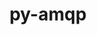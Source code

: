 ---
title: "py-amqp"
layout: cache
categories: [package, develop]
meta: {"versions": ["5.0.9"], "compilers": ["gcc@=7.5.0"], "oss": ["ubuntu18.04"], "platforms": ["linux"], "targets": ["x86_64", "x86_64_v3"], "stacks": ["radiuss"], "num_specs": 46, "num_specs_by_stack": {"radiuss": 2}}
spec_details: [{"hash": "dt2mv6dkretdma36bkcmwbkj2s4kxrmd", "compiler": "gcc@=7.5.0", "versions": ["5.0.9"], "os": "ubuntu18.04", "platform": "linux", "target": "x86_64", "variants": ["build_system=python_pip"], "stacks": [], "size": "-", "tarball": "https://binaries.spack.io/develop/build_cache/linux-ubuntu18.04-x86_64/gcc-7.5.0/py-amqp-5.0.9/linux-ubuntu18.04-x86_64-gcc-7.5.0-py-amqp-5.0.9-dt2mv6dkretdma36bkcmwbkj2s4kxrmd.spack"}, {"hash": "64z4orl5cind6wt3tc6mlqyqkwl25yaj", "compiler": "gcc@=7.5.0", "versions": ["5.0.9"], "os": "ubuntu18.04", "platform": "linux", "target": "x86_64", "variants": [], "stacks": [], "size": "-", "tarball": "https://binaries.spack.io/develop/build_cache/linux-ubuntu18.04-x86_64/gcc-7.5.0/py-amqp-5.0.9/linux-ubuntu18.04-x86_64-gcc-7.5.0-py-amqp-5.0.9-64z4orl5cind6wt3tc6mlqyqkwl25yaj.spack"}, {"hash": "5qy4pjlqy2ipcoaur4qhx7hbxuhudeln", "compiler": "gcc@=7.5.0", "versions": ["5.0.9"], "os": "ubuntu18.04", "platform": "linux", "target": "x86_64", "variants": [], "stacks": [], "size": "-", "tarball": "https://binaries.spack.io/develop/build_cache/linux-ubuntu18.04-x86_64/gcc-7.5.0/py-amqp-5.0.9/linux-ubuntu18.04-x86_64-gcc-7.5.0-py-amqp-5.0.9-5qy4pjlqy2ipcoaur4qhx7hbxuhudeln.spack"}, {"hash": "d3dnzrvkoaaxtedqh3phul5amffcihqn", "compiler": "gcc@=7.5.0", "versions": ["5.0.9"], "os": "ubuntu18.04", "platform": "linux", "target": "x86_64", "variants": [], "stacks": [], "size": "-", "tarball": "https://binaries.spack.io/develop/build_cache/linux-ubuntu18.04-x86_64/gcc-7.5.0/py-amqp-5.0.9/linux-ubuntu18.04-x86_64-gcc-7.5.0-py-amqp-5.0.9-d3dnzrvkoaaxtedqh3phul5amffcihqn.spack"}, {"hash": "3xom6aknzau2nn7nnhwxddfpwpc22mgw", "compiler": "gcc@=7.5.0", "versions": ["5.0.9"], "os": "ubuntu18.04", "platform": "linux", "target": "x86_64", "variants": [], "stacks": [], "size": "-", "tarball": "https://binaries.spack.io/develop/build_cache/linux-ubuntu18.04-x86_64/gcc-7.5.0/py-amqp-5.0.9/linux-ubuntu18.04-x86_64-gcc-7.5.0-py-amqp-5.0.9-3xom6aknzau2nn7nnhwxddfpwpc22mgw.spack"}, {"hash": "6h7di63nogyvkd2l5ild2qwesvap74nf", "compiler": "gcc@=7.5.0", "versions": ["5.0.9"], "os": "ubuntu18.04", "platform": "linux", "target": "x86_64", "variants": [], "stacks": [], "size": "-", "tarball": "https://binaries.spack.io/develop/build_cache/linux-ubuntu18.04-x86_64/gcc-7.5.0/py-amqp-5.0.9/linux-ubuntu18.04-x86_64-gcc-7.5.0-py-amqp-5.0.9-6h7di63nogyvkd2l5ild2qwesvap74nf.spack"}, {"hash": "ebpc7he5emb7yrbdgbeqo4ukajmxv5jq", "compiler": "gcc@=7.5.0", "versions": ["5.0.9"], "os": "ubuntu18.04", "platform": "linux", "target": "x86_64", "variants": [], "stacks": [], "size": "-", "tarball": "https://binaries.spack.io/develop/build_cache/linux-ubuntu18.04-x86_64/gcc-7.5.0/py-amqp-5.0.9/linux-ubuntu18.04-x86_64-gcc-7.5.0-py-amqp-5.0.9-ebpc7he5emb7yrbdgbeqo4ukajmxv5jq.spack"}, {"hash": "afvnzknshbguzey4ox4pyig3dfh6kz2v", "compiler": "gcc@=7.5.0", "versions": ["5.0.9"], "os": "ubuntu18.04", "platform": "linux", "target": "x86_64", "variants": [], "stacks": [], "size": "-", "tarball": "https://binaries.spack.io/develop/build_cache/linux-ubuntu18.04-x86_64/gcc-7.5.0/py-amqp-5.0.9/linux-ubuntu18.04-x86_64-gcc-7.5.0-py-amqp-5.0.9-afvnzknshbguzey4ox4pyig3dfh6kz2v.spack"}, {"hash": "kfpqsr7mtcitafcqpzaptlm6za3svom5", "compiler": "gcc@=7.5.0", "versions": ["5.0.9"], "os": "ubuntu18.04", "platform": "linux", "target": "x86_64", "variants": [], "stacks": [], "size": "-", "tarball": "https://binaries.spack.io/develop/build_cache/linux-ubuntu18.04-x86_64/gcc-7.5.0/py-amqp-5.0.9/linux-ubuntu18.04-x86_64-gcc-7.5.0-py-amqp-5.0.9-kfpqsr7mtcitafcqpzaptlm6za3svom5.spack"}, {"hash": "inaocfoknw6cpg27ymietmdvo6mgfxdl", "compiler": "gcc@=7.5.0", "versions": ["5.0.9"], "os": "ubuntu18.04", "platform": "linux", "target": "x86_64", "variants": [], "stacks": [], "size": "-", "tarball": "https://binaries.spack.io/develop/build_cache/linux-ubuntu18.04-x86_64/gcc-7.5.0/py-amqp-5.0.9/linux-ubuntu18.04-x86_64-gcc-7.5.0-py-amqp-5.0.9-inaocfoknw6cpg27ymietmdvo6mgfxdl.spack"}, {"hash": "nhi3j3e7qhjrxridc7bhfpbq73cbxcz6", "compiler": "gcc@=7.5.0", "versions": ["5.0.9"], "os": "ubuntu18.04", "platform": "linux", "target": "x86_64", "variants": [], "stacks": [], "size": "-", "tarball": "https://binaries.spack.io/develop/build_cache/linux-ubuntu18.04-x86_64/gcc-7.5.0/py-amqp-5.0.9/linux-ubuntu18.04-x86_64-gcc-7.5.0-py-amqp-5.0.9-nhi3j3e7qhjrxridc7bhfpbq73cbxcz6.spack"}, {"hash": "3pjo4qhp7qbvw22wtbvlaeovy2xb4l4z", "compiler": "gcc@=7.5.0", "versions": ["5.0.9"], "os": "ubuntu18.04", "platform": "linux", "target": "x86_64", "variants": [], "stacks": [], "size": "-", "tarball": "https://binaries.spack.io/develop/build_cache/linux-ubuntu18.04-x86_64/gcc-7.5.0/py-amqp-5.0.9/linux-ubuntu18.04-x86_64-gcc-7.5.0-py-amqp-5.0.9-3pjo4qhp7qbvw22wtbvlaeovy2xb4l4z.spack"}, {"hash": "hohmgedufrd26qglukr5oflrq5xcqimw", "compiler": "gcc@=7.5.0", "versions": ["5.0.9"], "os": "ubuntu18.04", "platform": "linux", "target": "x86_64", "variants": [], "stacks": [], "size": "-", "tarball": "https://binaries.spack.io/develop/build_cache/linux-ubuntu18.04-x86_64/gcc-7.5.0/py-amqp-5.0.9/linux-ubuntu18.04-x86_64-gcc-7.5.0-py-amqp-5.0.9-hohmgedufrd26qglukr5oflrq5xcqimw.spack"}, {"hash": "fdxk5um4qimvfbmmlm3yhck6b2tk3pbg", "compiler": "gcc@=7.5.0", "versions": ["5.0.9"], "os": "ubuntu18.04", "platform": "linux", "target": "x86_64", "variants": ["build_system=python_pip"], "stacks": [], "size": "-", "tarball": "https://binaries.spack.io/develop/build_cache/linux-ubuntu18.04-x86_64/gcc-7.5.0/py-amqp-5.0.9/linux-ubuntu18.04-x86_64-gcc-7.5.0-py-amqp-5.0.9-fdxk5um4qimvfbmmlm3yhck6b2tk3pbg.spack"}, {"hash": "4j6n7xjnysgpzhm35lwjezywvys77cq5", "compiler": "gcc@=7.5.0", "versions": ["5.0.9"], "os": "ubuntu18.04", "platform": "linux", "target": "x86_64", "variants": [], "stacks": [], "size": "-", "tarball": "https://binaries.spack.io/develop/build_cache/linux-ubuntu18.04-x86_64/gcc-7.5.0/py-amqp-5.0.9/linux-ubuntu18.04-x86_64-gcc-7.5.0-py-amqp-5.0.9-4j6n7xjnysgpzhm35lwjezywvys77cq5.spack"}, {"hash": "ojwjqkcwjr77p4kvctlf7saqla63t3ok", "compiler": "gcc@=7.5.0", "versions": ["5.0.9"], "os": "ubuntu18.04", "platform": "linux", "target": "x86_64", "variants": [], "stacks": [], "size": "-", "tarball": "https://binaries.spack.io/develop/build_cache/linux-ubuntu18.04-x86_64/gcc-7.5.0/py-amqp-5.0.9/linux-ubuntu18.04-x86_64-gcc-7.5.0-py-amqp-5.0.9-ojwjqkcwjr77p4kvctlf7saqla63t3ok.spack"}, {"hash": "46qnqqhlwdi5mdg42tbodfxjehrerfk6", "compiler": "gcc@=7.5.0", "versions": ["5.0.9"], "os": "ubuntu18.04", "platform": "linux", "target": "x86_64", "variants": [], "stacks": [], "size": "-", "tarball": "https://binaries.spack.io/develop/build_cache/linux-ubuntu18.04-x86_64/gcc-7.5.0/py-amqp-5.0.9/linux-ubuntu18.04-x86_64-gcc-7.5.0-py-amqp-5.0.9-46qnqqhlwdi5mdg42tbodfxjehrerfk6.spack"}, {"hash": "mshf6uuvekkatlptjnewpy6b4ix5rokh", "compiler": "gcc@=7.5.0", "versions": ["5.0.9"], "os": "ubuntu18.04", "platform": "linux", "target": "x86_64", "variants": [], "stacks": [], "size": "-", "tarball": "https://binaries.spack.io/develop/build_cache/linux-ubuntu18.04-x86_64/gcc-7.5.0/py-amqp-5.0.9/linux-ubuntu18.04-x86_64-gcc-7.5.0-py-amqp-5.0.9-mshf6uuvekkatlptjnewpy6b4ix5rokh.spack"}, {"hash": "kxa3wmu4tgjksqnoluk363oaedahzc6a", "compiler": "gcc@=7.5.0", "versions": ["5.0.9"], "os": "ubuntu18.04", "platform": "linux", "target": "x86_64", "variants": ["build_system=python_pip"], "stacks": [], "size": "-", "tarball": "https://binaries.spack.io/develop/build_cache/linux-ubuntu18.04-x86_64/gcc-7.5.0/py-amqp-5.0.9/linux-ubuntu18.04-x86_64-gcc-7.5.0-py-amqp-5.0.9-kxa3wmu4tgjksqnoluk363oaedahzc6a.spack"}, {"hash": "ofl4ptjvd2gbpqtlqt2fhkrlyfjx5edh", "compiler": "gcc@=7.5.0", "versions": ["5.0.9"], "os": "ubuntu18.04", "platform": "linux", "target": "x86_64", "variants": [], "stacks": [], "size": "-", "tarball": "https://binaries.spack.io/develop/build_cache/linux-ubuntu18.04-x86_64/gcc-7.5.0/py-amqp-5.0.9/linux-ubuntu18.04-x86_64-gcc-7.5.0-py-amqp-5.0.9-ofl4ptjvd2gbpqtlqt2fhkrlyfjx5edh.spack"}, {"hash": "qxw6ggf6wfds676foqqc4xbn2qwdifuk", "compiler": "gcc@=7.5.0", "versions": ["5.0.9"], "os": "ubuntu18.04", "platform": "linux", "target": "x86_64", "variants": [], "stacks": [], "size": "-", "tarball": "https://binaries.spack.io/develop/build_cache/linux-ubuntu18.04-x86_64/gcc-7.5.0/py-amqp-5.0.9/linux-ubuntu18.04-x86_64-gcc-7.5.0-py-amqp-5.0.9-qxw6ggf6wfds676foqqc4xbn2qwdifuk.spack"}, {"hash": "tbufzplrkp5bj7n3t3xdafgar63nhckd", "compiler": "gcc@=7.5.0", "versions": ["5.0.9"], "os": "ubuntu18.04", "platform": "linux", "target": "x86_64", "variants": [], "stacks": [], "size": "-", "tarball": "https://binaries.spack.io/develop/build_cache/linux-ubuntu18.04-x86_64/gcc-7.5.0/py-amqp-5.0.9/linux-ubuntu18.04-x86_64-gcc-7.5.0-py-amqp-5.0.9-tbufzplrkp5bj7n3t3xdafgar63nhckd.spack"}, {"hash": "q64japslugp4gtdwtawdfilxmd4vgx25", "compiler": "gcc@=7.5.0", "versions": ["5.0.9"], "os": "ubuntu18.04", "platform": "linux", "target": "x86_64", "variants": [], "stacks": [], "size": "-", "tarball": "https://binaries.spack.io/develop/build_cache/linux-ubuntu18.04-x86_64/gcc-7.5.0/py-amqp-5.0.9/linux-ubuntu18.04-x86_64-gcc-7.5.0-py-amqp-5.0.9-q64japslugp4gtdwtawdfilxmd4vgx25.spack"}, {"hash": "tqcah4srwohh6mzsce4zj5peofjjqkjm", "compiler": "gcc@=7.5.0", "versions": ["5.0.9"], "os": "ubuntu18.04", "platform": "linux", "target": "x86_64", "variants": [], "stacks": [], "size": "-", "tarball": "https://binaries.spack.io/develop/build_cache/linux-ubuntu18.04-x86_64/gcc-7.5.0/py-amqp-5.0.9/linux-ubuntu18.04-x86_64-gcc-7.5.0-py-amqp-5.0.9-tqcah4srwohh6mzsce4zj5peofjjqkjm.spack"}, {"hash": "ty5adthipud7z633yhu57nybmit2r4ma", "compiler": "gcc@=7.5.0", "versions": ["5.0.9"], "os": "ubuntu18.04", "platform": "linux", "target": "x86_64", "variants": [], "stacks": [], "size": "-", "tarball": "https://binaries.spack.io/develop/build_cache/linux-ubuntu18.04-x86_64/gcc-7.5.0/py-amqp-5.0.9/linux-ubuntu18.04-x86_64-gcc-7.5.0-py-amqp-5.0.9-ty5adthipud7z633yhu57nybmit2r4ma.spack"}, {"hash": "qajmdu3ggxiglaoyg6cheycvx7sfx53b", "compiler": "gcc@=7.5.0", "versions": ["5.0.9"], "os": "ubuntu18.04", "platform": "linux", "target": "x86_64", "variants": [], "stacks": [], "size": "-", "tarball": "https://binaries.spack.io/develop/build_cache/linux-ubuntu18.04-x86_64/gcc-7.5.0/py-amqp-5.0.9/linux-ubuntu18.04-x86_64-gcc-7.5.0-py-amqp-5.0.9-qajmdu3ggxiglaoyg6cheycvx7sfx53b.spack"}, {"hash": "xvpyzhkc4ftmngy74jtevcbbkuyd4web", "compiler": "gcc@=7.5.0", "versions": ["5.0.9"], "os": "ubuntu18.04", "platform": "linux", "target": "x86_64", "variants": [], "stacks": [], "size": "-", "tarball": "https://binaries.spack.io/develop/build_cache/linux-ubuntu18.04-x86_64/gcc-7.5.0/py-amqp-5.0.9/linux-ubuntu18.04-x86_64-gcc-7.5.0-py-amqp-5.0.9-xvpyzhkc4ftmngy74jtevcbbkuyd4web.spack"}, {"hash": "xdi4h6reenxrfgio4jxbe5wxocksrngz", "compiler": "gcc@=7.5.0", "versions": ["5.0.9"], "os": "ubuntu18.04", "platform": "linux", "target": "x86_64", "variants": ["build_system=python_pip"], "stacks": [], "size": "-", "tarball": "https://binaries.spack.io/develop/build_cache/linux-ubuntu18.04-x86_64/gcc-7.5.0/py-amqp-5.0.9/linux-ubuntu18.04-x86_64-gcc-7.5.0-py-amqp-5.0.9-xdi4h6reenxrfgio4jxbe5wxocksrngz.spack"}, {"hash": "wu26yslzcx3os4loivjylfhjbbwsq7g6", "compiler": "gcc@=7.5.0", "versions": ["5.0.9"], "os": "ubuntu18.04", "platform": "linux", "target": "x86_64", "variants": [], "stacks": [], "size": "-", "tarball": "https://binaries.spack.io/develop/build_cache/linux-ubuntu18.04-x86_64/gcc-7.5.0/py-amqp-5.0.9/linux-ubuntu18.04-x86_64-gcc-7.5.0-py-amqp-5.0.9-wu26yslzcx3os4loivjylfhjbbwsq7g6.spack"}, {"hash": "r7gqnnqqe3hzqj266vke73wohijipnqy", "compiler": "gcc@=7.5.0", "versions": ["5.0.9"], "os": "ubuntu18.04", "platform": "linux", "target": "x86_64", "variants": [], "stacks": [], "size": "-", "tarball": "https://binaries.spack.io/develop/build_cache/linux-ubuntu18.04-x86_64/gcc-7.5.0/py-amqp-5.0.9/linux-ubuntu18.04-x86_64-gcc-7.5.0-py-amqp-5.0.9-r7gqnnqqe3hzqj266vke73wohijipnqy.spack"}, {"hash": "w2fkub2g2exhqhozfv3ke23daprkudd4", "compiler": "gcc@=7.5.0", "versions": ["5.0.9"], "os": "ubuntu18.04", "platform": "linux", "target": "x86_64", "variants": [], "stacks": [], "size": "-", "tarball": "https://binaries.spack.io/develop/build_cache/linux-ubuntu18.04-x86_64/gcc-7.5.0/py-amqp-5.0.9/linux-ubuntu18.04-x86_64-gcc-7.5.0-py-amqp-5.0.9-w2fkub2g2exhqhozfv3ke23daprkudd4.spack"}, {"hash": "uomgh7oh4qtcyn7r5s5aalwpfzcow7dj", "compiler": "gcc@=7.5.0", "versions": ["5.0.9"], "os": "ubuntu18.04", "platform": "linux", "target": "x86_64", "variants": [], "stacks": [], "size": "-", "tarball": "https://binaries.spack.io/develop/build_cache/linux-ubuntu18.04-x86_64/gcc-7.5.0/py-amqp-5.0.9/linux-ubuntu18.04-x86_64-gcc-7.5.0-py-amqp-5.0.9-uomgh7oh4qtcyn7r5s5aalwpfzcow7dj.spack"}, {"hash": "ygeqdx5lhklfis47vusnk3dtygchncy6", "compiler": "gcc@=7.5.0", "versions": ["5.0.9"], "os": "ubuntu18.04", "platform": "linux", "target": "x86_64", "variants": [], "stacks": [], "size": "-", "tarball": "https://binaries.spack.io/develop/build_cache/linux-ubuntu18.04-x86_64/gcc-7.5.0/py-amqp-5.0.9/linux-ubuntu18.04-x86_64-gcc-7.5.0-py-amqp-5.0.9-ygeqdx5lhklfis47vusnk3dtygchncy6.spack"}, {"hash": "yubg6oj7sl6tdcyeert4eod5xhmbof5m", "compiler": "gcc@=7.5.0", "versions": ["5.0.9"], "os": "ubuntu18.04", "platform": "linux", "target": "x86_64", "variants": [], "stacks": [], "size": "-", "tarball": "https://binaries.spack.io/develop/build_cache/linux-ubuntu18.04-x86_64/gcc-7.5.0/py-amqp-5.0.9/linux-ubuntu18.04-x86_64-gcc-7.5.0-py-amqp-5.0.9-yubg6oj7sl6tdcyeert4eod5xhmbof5m.spack"}, {"hash": "vqnstspoohjbiwzvftesypg2krpxmg3y", "compiler": "gcc@=7.5.0", "versions": ["5.0.9"], "os": "ubuntu18.04", "platform": "linux", "target": "x86_64", "variants": [], "stacks": [], "size": "-", "tarball": "https://binaries.spack.io/develop/build_cache/linux-ubuntu18.04-x86_64/gcc-7.5.0/py-amqp-5.0.9/linux-ubuntu18.04-x86_64-gcc-7.5.0-py-amqp-5.0.9-vqnstspoohjbiwzvftesypg2krpxmg3y.spack"}, {"hash": "tfveg7y62zvak6rhrwrhudanmzgakp5b", "compiler": "gcc@=7.5.0", "versions": ["5.0.9"], "os": "ubuntu18.04", "platform": "linux", "target": "x86_64_v3", "variants": ["build_system=python_pip"], "stacks": [], "size": "-", "tarball": "https://binaries.spack.io/develop/build_cache/linux-ubuntu18.04-x86_64_v3/gcc-7.5.0/py-amqp-5.0.9/linux-ubuntu18.04-x86_64_v3-gcc-7.5.0-py-amqp-5.0.9-tfveg7y62zvak6rhrwrhudanmzgakp5b.spack"}, {"hash": "xbcjfmr3qw5xvaqggpa7zkbhme7xfofg", "compiler": "gcc@=7.5.0", "versions": ["5.0.9"], "os": "ubuntu18.04", "platform": "linux", "target": "x86_64_v3", "variants": ["build_system=python_pip"], "stacks": ["radiuss"], "size": "-", "tarball": "https://binaries.spack.io/develop/build_cache/linux-ubuntu18.04-x86_64_v3/gcc-7.5.0/py-amqp-5.0.9/linux-ubuntu18.04-x86_64_v3-gcc-7.5.0-py-amqp-5.0.9-xbcjfmr3qw5xvaqggpa7zkbhme7xfofg.spack"}, {"hash": "5jumfihbdhugtutlc7lh42jewjsoztgk", "compiler": "gcc@=7.5.0", "versions": ["5.0.9"], "os": "ubuntu18.04", "platform": "linux", "target": "x86_64_v3", "variants": ["build_system=python_pip"], "stacks": ["radiuss"], "size": "-", "tarball": "https://binaries.spack.io/develop/build_cache/linux-ubuntu18.04-x86_64_v3/gcc-7.5.0/py-amqp-5.0.9/linux-ubuntu18.04-x86_64_v3-gcc-7.5.0-py-amqp-5.0.9-5jumfihbdhugtutlc7lh42jewjsoztgk.spack"}, {"hash": "2wehkzljtl2nxubp5dxif7hp6btowocc", "compiler": "gcc@=7.5.0", "versions": ["5.0.9"], "os": "ubuntu18.04", "platform": "linux", "target": "x86_64_v3", "variants": ["build_system=python_pip"], "stacks": [], "size": "-", "tarball": "https://binaries.spack.io/develop/build_cache/linux-ubuntu18.04-x86_64_v3/gcc-7.5.0/py-amqp-5.0.9/linux-ubuntu18.04-x86_64_v3-gcc-7.5.0-py-amqp-5.0.9-2wehkzljtl2nxubp5dxif7hp6btowocc.spack"}, {"hash": "4aw7y3dqcuq7uwq3s6npfumigz5ku27z", "compiler": "gcc@=7.5.0", "versions": ["5.0.9"], "os": "ubuntu18.04", "platform": "linux", "target": "x86_64_v3", "variants": ["build_system=python_pip"], "stacks": [], "size": "-", "tarball": "https://binaries.spack.io/develop/build_cache/linux-ubuntu18.04-x86_64_v3/gcc-7.5.0/py-amqp-5.0.9/linux-ubuntu18.04-x86_64_v3-gcc-7.5.0-py-amqp-5.0.9-4aw7y3dqcuq7uwq3s6npfumigz5ku27z.spack"}, {"hash": "4xftmdefwpi2u6nddf4cypbe5agfkyii", "compiler": "gcc@=7.5.0", "versions": ["5.0.9"], "os": "ubuntu18.04", "platform": "linux", "target": "x86_64_v3", "variants": ["build_system=python_pip"], "stacks": [], "size": "-", "tarball": "https://binaries.spack.io/develop/build_cache/linux-ubuntu18.04-x86_64_v3/gcc-7.5.0/py-amqp-5.0.9/linux-ubuntu18.04-x86_64_v3-gcc-7.5.0-py-amqp-5.0.9-4xftmdefwpi2u6nddf4cypbe5agfkyii.spack"}, {"hash": "sfvj4j7zg3hbsahhlkqc7n5lzodbhabh", "compiler": "gcc@=7.5.0", "versions": ["5.0.9"], "os": "ubuntu18.04", "platform": "linux", "target": "x86_64_v3", "variants": ["build_system=python_pip"], "stacks": [], "size": "-", "tarball": "https://binaries.spack.io/develop/build_cache/linux-ubuntu18.04-x86_64_v3/gcc-7.5.0/py-amqp-5.0.9/linux-ubuntu18.04-x86_64_v3-gcc-7.5.0-py-amqp-5.0.9-sfvj4j7zg3hbsahhlkqc7n5lzodbhabh.spack"}, {"hash": "pacd2tmpxmpwg22owqluwhnexejl6ugl", "compiler": "gcc@=7.5.0", "versions": ["5.0.9"], "os": "ubuntu18.04", "platform": "linux", "target": "x86_64_v3", "variants": ["build_system=python_pip"], "stacks": [], "size": "-", "tarball": "https://binaries.spack.io/develop/build_cache/linux-ubuntu18.04-x86_64_v3/gcc-7.5.0/py-amqp-5.0.9/linux-ubuntu18.04-x86_64_v3-gcc-7.5.0-py-amqp-5.0.9-pacd2tmpxmpwg22owqluwhnexejl6ugl.spack"}, {"hash": "34acoxsmkndblelr3zfsj6phinwkz4na", "compiler": "gcc@=7.5.0", "versions": ["5.0.9"], "os": "ubuntu18.04", "platform": "linux", "target": "x86_64_v3", "variants": ["build_system=python_pip"], "stacks": [], "size": "-", "tarball": "https://binaries.spack.io/develop/build_cache/linux-ubuntu18.04-x86_64_v3/gcc-7.5.0/py-amqp-5.0.9/linux-ubuntu18.04-x86_64_v3-gcc-7.5.0-py-amqp-5.0.9-34acoxsmkndblelr3zfsj6phinwkz4na.spack"}, {"hash": "afcg63rtpjx2exo37t64u44kskmsj3th", "compiler": "gcc@=7.5.0", "versions": ["5.0.9"], "os": "ubuntu18.04", "platform": "linux", "target": "x86_64_v3", "variants": ["build_system=python_pip"], "stacks": [], "size": "-", "tarball": "https://binaries.spack.io/develop/build_cache/linux-ubuntu18.04-x86_64_v3/gcc-7.5.0/py-amqp-5.0.9/linux-ubuntu18.04-x86_64_v3-gcc-7.5.0-py-amqp-5.0.9-afcg63rtpjx2exo37t64u44kskmsj3th.spack"}, {"hash": "zpgftgimw3ch55tqxwksc3wq5xgsead3", "compiler": "gcc@=7.5.0", "versions": ["5.0.9"], "os": "ubuntu18.04", "platform": "linux", "target": "x86_64_v3", "variants": ["build_system=python_pip"], "stacks": [], "size": "-", "tarball": "https://binaries.spack.io/develop/build_cache/linux-ubuntu18.04-x86_64_v3/gcc-7.5.0/py-amqp-5.0.9/linux-ubuntu18.04-x86_64_v3-gcc-7.5.0-py-amqp-5.0.9-zpgftgimw3ch55tqxwksc3wq5xgsead3.spack"}]
---